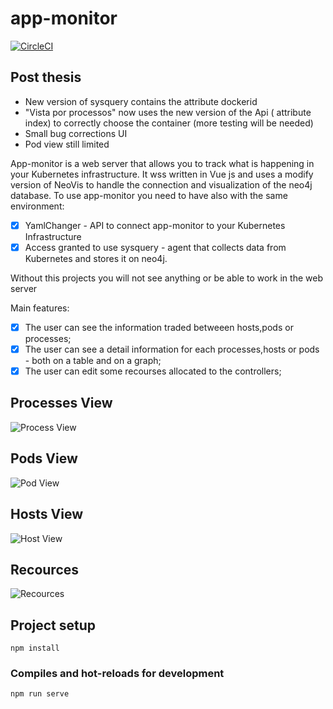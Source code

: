# app-monitor
[![CircleCI](https://img.shields.io/badge/version-1.0.2-blue)]()

## Post thesis

* New version of sysquery contains the attribute dockerid
* "Vista por processos" now uses the new version of the Api ( attribute index) to correctly choose the container (more testing will be needed)
* Small bug corrections UI
* Pod view still limited

App-monitor is a web server that allows you to track what is happening  in your Kubernetes infrastructure. It wss written in Vue js and uses a modify version of NeoVis to handle the connection and visualization of the neo4j database.
To use app-monitor you need to have also with the same environment:

- [x] YamlChanger - API to connect app-monitor to your Kubernetes Infrastructure
- [x] Access granted to use sysquery - agent that collects data from Kubernetes and stores it on neo4j.

Without this projects you will not see anything or be able to work in the web server 


Main features:

- [x] The user can see the information traded betweeen hosts,pods or processes;
- [x] The user can see a detail information for each  processes,hosts or pods - both on a table and on a graph;
- [x] The user can edit some recourses allocated to the controllers;

## Processes View
![Process View](https://i.imgur.com/40s5HkS.png)

## Pods View

![Pod View](https://i.imgur.com/d8HtLRM.png)

## Hosts View

![Host View](https://i.imgur.com/R2qTlDf.png)

## Recources

![Recources](https://i.imgur.com/L4ZllqI.png)
## Project setup
```
npm install
```

### Compiles and hot-reloads for development
```
npm run serve
```
